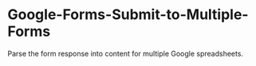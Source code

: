Google-Forms-Submit-to-Multiple-Forms
=====================================

Parse the form response into content for multiple Google spreadsheets.
